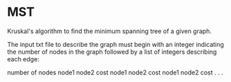 # MST
Kruskal's algorithm to find the minimum spanning tree of a given graph.

The input txt file to describe the graph must begin with an integer indicating the number of nodes in the graph
followed by a list of integers describing each edge:

number of nodes
node1 node2 cost
node1 node2 cost
node1 node2 cost
.
.
.

